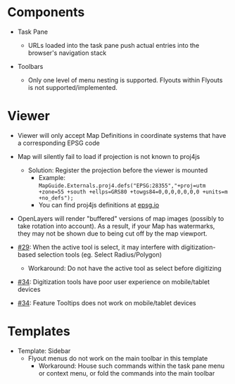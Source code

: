 Components
==========

 * Task Pane
   * URLs loaded into the task pane push actual entries into the browser's navigation stack

 * Toolbars
   * Only one level of menu nesting is supported. Flyouts within Flyouts is not supported/implemented.

Viewer
======

 * Viewer will only accept Map Definitions in coordinate systems that have a corresponding EPSG code

 * Map will silently fail to load if projection is not known to proj4js
   * Solution: Register the projection before the viewer is mounted
      * Example: `MapGuide.Externals.proj4.defs("EPSG:28355","+proj=utm +zone=55 +south +ellps=GRS80 +towgs84=0,0,0,0,0,0,0 +units=m +no_defs");`
      * You can find proj4js definitions at [epsg.io](http://epsg.io)

 * OpenLayers will render "buffered" versions of map images (possibly to take rotation into account). As a result, if your Map has watermarks, they may not be shown due to being cut off by the map viewport.

 * [#29](https://github.com/jumpinjackie/mapguide-react-layout/issues/29): When the active tool is select, it may interfere with digitization-based selection tools (eg. Select Radius/Polygon)
   * Workaround: Do not have the active tool as select before digitizing

 * [#34](https://github.com/jumpinjackie/mapguide-react-layout/issues/34): Digitization tools have poor user experience on mobile/tablet devices
 * [#34](https://github.com/jumpinjackie/mapguide-react-layout/issues/34): Feature Tooltips does not work on mobile/tablet devices

Templates
=========

 * Template: Sidebar
   * Flyout menus do not work on the main toolbar in this template
     * Workaround: House such commands within the task pane menu or context menu, or fold the commands into the main toolbar
